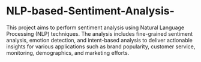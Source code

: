 # NLP-based-Sentiment-Analysis-
This project aims to perform sentiment analysis using Natural Language Processing (NLP) techniques. The analysis includes fine-grained sentiment analysis, emotion detection, and intent-based analysis to deliver actionable insights for various applications such as brand popularity, customer service, monitoring, demographics, and marketing efforts.
